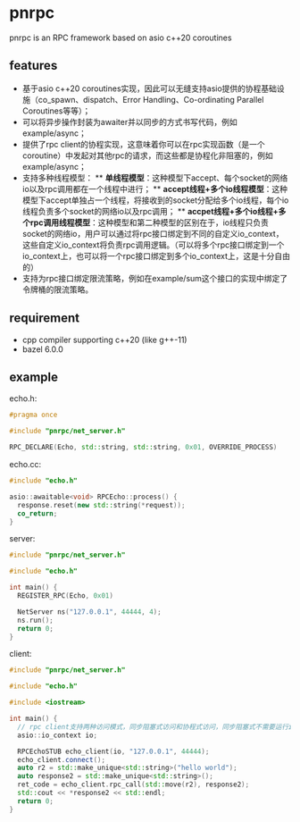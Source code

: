 # pnrpc
pnrpc is an RPC framework based on asio c++20 coroutines

## features
* 基于asio c++20 coroutines实现，因此可以无缝支持asio提供的协程基础设施（co_spawn、dispatch、Error Handling、Co-ordinating Parallel Coroutines等等）；
* 可以将异步操作封装为awaiter并以同步的方式书写代码，例如example/async；
* 提供了rpc client的协程实现，这意味着你可以在rpc实现函数（是一个coroutine）中发起对其他rpc的请求，而这些都是协程化非阻塞的，例如example/async；
* 支持多种线程模型：
** **单线程模型**：这种模型下accept、每个socket的网络io以及rpc调用都在一个线程中进行；
** **accept线程+多个io线程模型**：这种模型下accept单独占一个线程，将接收到的socket分配给多个io线程，每个io线程负责多个socket的网络io以及rpc调用；
** **accpet线程+多个io线程+多个rpc调用线程模型**：这种模型和第二种模型的区别在于，io线程只负责socket的网络io，用户可以通过将rpc接口绑定到不同的自定义io_context，这些自定义io_context将负责rpc调用逻辑。（可以将多个rpc接口绑定到一个io_context上，也可以将一个rpc接口绑定到多个io_context上，这是十分自由的）
* 支持为rpc接口绑定限流策略，例如在example/sum这个接口的实现中绑定了令牌桶的限流策略。


## requirement
* cpp compiler supporting c++20 (like g++-11)
* bazel 6.0.0

## example

echo.h:
```c++
#pragma once

#include "pnrpc/net_server.h"

RPC_DECLARE(Echo, std::string, std::string, 0x01, OVERRIDE_PROCESS)
```

echo.cc:
```c++
#include "echo.h"

asio::awaitable<void> RPCEcho::process() {
  response.reset(new std::string(*request));
  co_return;
}
```

server:
```c++
#include "pnrpc/net_server.h"

#include "echo.h"

int main() {
  REGISTER_RPC(Echo, 0x01)

  NetServer ns("127.0.0.1", 44444, 4);
  ns.run();
  return 0;
}
```

client:
```c++
#include "pnrpc/net_server.h"

#include "echo.h"

#include <iostream>

int main() {
  // rpc client支持两种访问模式，同步阻塞式访问和协程式访问，同步阻塞式不需要运行io_context，虽然构造的时候需要指定。
  asio::io_context io;

  RPCEchoSTUB echo_client(io, "127.0.0.1", 44444);
  echo_client.connect();
  auto r2 = std::make_unique<std::string>("hello world");
  auto response2 = std::make_unique<std::string>();
  ret_code = echo_client.rpc_call(std::move(r2), response2);
  std::cout << *response2 << std::endl;
  return 0;
}
```